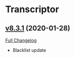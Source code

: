 # Transcriptor

## [v8.3.1](https://github.com/BigWigsMods/Transcriptor/tree/v8.3.1) (2020-01-28)
[Full Changelog](https://github.com/BigWigsMods/Transcriptor/compare/v8.3.0...v8.3.1)

- Blacklist update  
